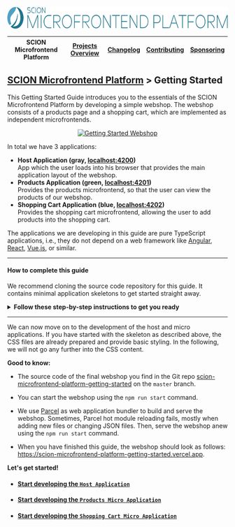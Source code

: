 <a href="/README.md"><img src="/resources/branding/scion-microfrontend-platform-banner.svg" height="50" alt="SCION Microfrontend Platform"></a>

| SCION Microfrontend Platform | [Projects Overview][menu-projects-overview] | [Changelog][menu-changelog] | [Contributing][menu-contributing] | [Sponsoring][menu-sponsoring] |  
| --- | --- | --- | --- | --- |

## [SCION Microfrontend Platform][menu-home] > Getting Started
This Getting Started Guide introduces you to the essentials of the SCION Microfrontend Platform by developing a simple webshop. The webshop consists of a products page and a shopping cart, which are implemented as independent microfrontends.

<p align="center">
  <a href="https://scion-microfrontend-platform-getting-started.vercel.app"><img src="webshop.svg" alt="Getting Started Webshop"></a>
</p>

In total we have 3 applications:

- **Host Application (gray, [localhost:4200](http://localhost:4200))**\
  App which the user loads into his browser that provides the main application layout of the webshop.
- **Products Application (green, [localhost:4201](http://localhost:4201))**\
  Provides the products microfrontend, so that the user can view the products of our webshop.
- **Shopping Cart Application (blue, [localhost:4202](http://localhost:4202))**\
  Provides the shopping cart microfrontend, allowing the user to add products into the shopping cart.

The applications we are developing in this guide are pure TypeScript applications, i.e., they do not depend on a web framework like [Angular][link-angular],  [React][link-react], [Vue.js][link-vuejs], or similar.

 
***

#### How to complete this guide

We recommend cloning the source code repository for this guide. It contains minimal application skeletons to get started straight away. 

<details>
    <summary><strong>Follow these step-by-step instructions to get you ready</strong></summary>
    <br>

1. Clone the Git repository for this guide:
   ```console
   git clone https://github.com/SchweizerischeBundesbahnen/scion-microfrontend-platform-getting-started
   ```
   or
   ```console
   git clone git@github.com:SchweizerischeBundesbahnen/scion-microfrontend-platform-getting-started.git
   ```
1. Navigate to the new cloned project directory: 
   ```console
   cd scion-microfrontend-platform-getting-started
   ```
1. Checkout the `skeleton` branch:
   ```console
   git checkout skeleton
   ```
   
   <details>
       <summary>The directory structure should look like this.</summary>
       <br>
   
   ```
   scion-microfrontend-platform-getting-started
   ├── host-app
   │   ├── src
   │   │   ├── index.html // HTML template
   │   │   ├── host-controller.ts // TypeScript file
   │   │   └── styles.scss // Sass stylesheet
   │   ├── package.json
   │   └── tsconfig.json
   │
   ├── products-app
   │   ├── src
   │   │   ├── products.html
   │   │   ├── products-controller.ts
   │   │   └── styles.scss
   │   ├── package.json
   │   └── tsconfig.json
   │
   ├── shopping-cart-app
   │   ├── src
   │   │   ├── shopping-cart.html
   │   │   ├── shopping-cart-controller.ts
   │   │   ├── shopping-cart-service.ts // service to store products added to the cart in the session storage
   │   │   └── styles.scss
   │   ├── package.json
   │   └── tsconfig.json
   │
   └── package.json
   ```
   </details>
   
1. Install required modules using the npm install command. This can take some time as the modules have to be installed for all three applications. 
   ```console
   npm install
   ```
1. Start all applications using the following npm run command:
   ```console
   npm run start
   ```
1. Open your browser and enter the URL http://localhost:4200. You should see a blank page.

</details>

***

We can now move on to the development of the host and micro applications. If you have started with the skeleton as described above, the CSS files are already prepared and provide basic styling. In the following, we will not go any further into the CSS content.
 
**Good to know:** 

- The source code of the final webshop you find in the Git repo [scion-microfrontend-platform-getting-started](https://github.com/SchweizerischeBundesbahnen/scion-microfrontend-platform-getting-started) on the `master` branch.

- You can start the webshop using the `npm run start` command.

- We use [Parcel][link-parcel] as web application bundler to build and serve the webshop. Sometimes, Parcel hot module reloading fails, mostly when adding new files or changing JSON files. Then, serve the webshop anew using the `npm run start` command.

- When you have finished this guide, the webshop should look as follows: https://scion-microfrontend-platform-getting-started.vercel.app.

**Let's get started!**

- #### [Start developing the `Host Application`][link-getting-started:host-app]

- #### [Start developing the `Products Micro Application`][link-getting-started:products-app]

- #### [Start developing the `Shopping Cart Micro Application`][link-getting-started:shopping-cart-app]


[menu-home]: /README.md
[menu-projects-overview]: /docs/site/projects-overview.md
[menu-changelog]: /docs/site/changelog/changelog.md
[menu-contributing]: /CONTRIBUTING.md
[menu-sponsoring]: /docs/site/sponsoring.md

[link-angular]: https://angular.io/
[link-react]: https://reactjs.org/
[link-vuejs]: https://vuejs.org/
[link-parcel]: https://parceljs.org/

[link-getting-started:host-app]: getting-started-host-app.md
[link-getting-started:products-app]: getting-started-products-app.md
[link-getting-started:shopping-cart-app]: getting-started-shopping-cart-app.md
